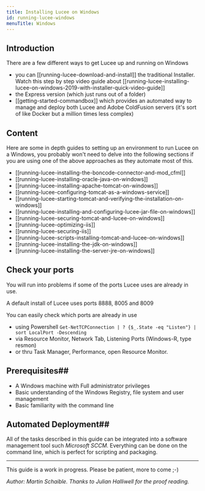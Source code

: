 ```yaml
---
title: Installing Lucee on Windows
id: running-lucee-windows
menuTitle: Windows
---
```


## Introduction

There are a few different ways to get Lucee up and running on Windows

- you can [[running-lucee-download-and-install]] the traditional Installer. Watch this step by step video guide about [[running-lucee-installing-lucee-on-windows-2019-with-installer-quick-video-guide]]
- the Express version (which just runs out of a folder) 
- [[getting-started-commandbox]] which provides an automated way to manage and deploy both Lucee and Adobe ColdFusion servers (it's sort of like Docker but a million times less complex)

## Content ##

Here are some in depth guides to setting up an environment to run Lucee on a Windows, you probably won't
need to delve into the following sections if you are using one of the above approaches as they automate most of this.

* [[running-lucee-installing-the-boncode-connector-and-mod_cfml]]
* [[running-lucee-installing-oracle-java-on-windows]]
* [[running-lucee-installing-apache-tomcat-on-windows]]
* [[running-lucee-configuring-tomcat-as-a-windows-service]]
* [[running-lucee-starting-tomcat-and-verifying-the-installation-on-windows]]
* [[running-lucee-installing-and-configuring-lucee-jar-file-on-windows]]
* [[running-lucee-securing-tomcat-and-lucee-on-windows]]
* [[running-lucee-optimizing-iis]]
* [[running-lucee-securing-iis]]
* [[running-lucee-scripts-installing-tomcat-and-lucee-on-windows]]
* [[running-lucee-installing-the-jdk-on-windows]]
* [[running-lucee-installing-the-server-jre-on-windows]]

## Check your ports ##

You will run into problems if some of the ports Lucee uses are already in use.

A default install of Lucee uses ports 8888, 8005 and 8009

You can easily check which ports are already in use

- using Powershell ```Get-NetTCPConnection | ? {$_.State -eq "Listen"} | sort LocalPort -Descending```
- via Resource Monitor, Network Tab, Listening Ports (Windows-R, type resmon) 
- or thru Task Manager, Performance, open Resource Monitor.



## Prerequisites##
* A Windows machine with Full administrator privileges
* Basic understanding of the Windows Registry, file system and user management
* Basic familiarity with the command line

## Automated Deployment##
All of the tasks described in this guide can be integrated into a software management tool such *Microsoft SCCM*. Everything can be done on the command line, which is perfect for scripting and packaging.

- - -
This guide is a work in progress. Please be patient, more to come ;-)

*Author: Martin Schaible. Thanks to Julian Halliwell for the proof reading.*

